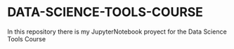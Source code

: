 # DATA-SCIENCE-TOOLS-COURSE
In this repository there is my JupyterNotebook proyect for the Data Science Tools Course  
